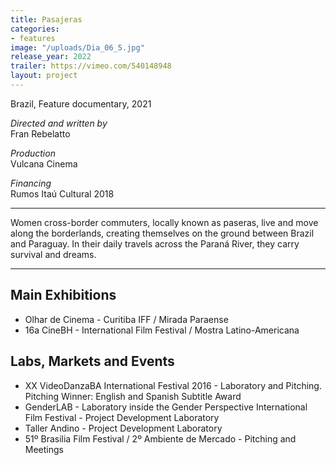 ```yaml
---
title: Pasajeras
categories:
- features
image: "/uploads/Dia_06_5.jpg"
release_year: 2022
trailer: https://vimeo.com/540148948
layout: project
---
```


Brazil, Feature documentary, 2021

_Directed and written by_  
Fran Rebelatto

_Production_  
Vulcana Cinema

_Financing_  
Rumos Itaú Cultural 2018

***

Women cross-border commuters, locally known as paseras, live and move along the borderlands, creating themselves on the ground between Brazil and Paraguay. In their daily travels across the Paraná River, they carry survival and dreams.

***

## Main Exhibitions

* Olhar de Cinema - Curitiba IFF / Mirada Paraense
* 16a CineBH - International Film Festival / Mostra Latino-Americana

## Labs, Markets and Events

* XX VideoDanzaBA International Festival 2016 - Laboratory and Pitching.  
  Pitching Winner: English and Spanish Subtitle Award
* GenderLAB - Laboratory inside the Gender Perspective International Film Festival - Project Development Laboratory
* Taller Andino - Project Development Laboratory
* 51º Brasilia Film Festival / 2º Ambiente de Mercado - Pitching and Meetings
